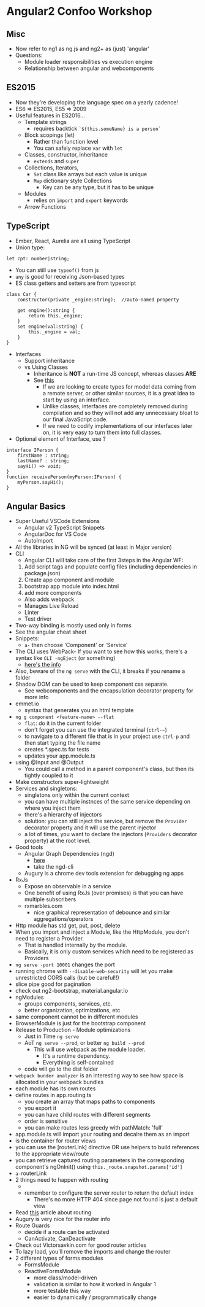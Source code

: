 Angular2 Confoo  Workshop
==============

## Misc
- Now refer to ng1 as ng.js and ng2+ as (just) 'angular'
- Questions:
    - Module loader responsibilities vs execution engine
    - Relationship between angular and webcomponents

## ES2015
- Now they're developing the language spec on a yearly cadence!
- ES6 => ES2015, ES5 => 2009
- Useful features in ES2016...
    - Template strings
        - requires backtick ``` `${this.someName} is a person` ```
    - Block scopings (let)
        - Rather than function level
        - You can safely replace `var` with `let`
    - Classes, constructor, inheritance
        - ```extends``` and ```super```
    - Collections, Iterators,
        - ```Set``` class like arrays but each value is unique
        - ```Map``` dictionary style Collections
            - Key can be any type, but it has to be unique
    - Modules
        - relies on `import` and `export` keywords
    - Arrow Functions

    
## TypeScript
- Ember, React, Aurelia are all using TypeScript
- Union type:
```(typescript)
let cpt: number|string;
```
- You can still use `typeof()` from js
- ```any``` is good for receiving Json-based types
- ES class getters and setters are from typescript
```(typescript)
class Car {
    constructor(private _engine:string);  //auto-named property

    get engine():string {
        return this._engine;
    }
    set engine(val:string) {
        this._engine = val;
    }
}
```
- Interfaces 
    - Support inheritance
    - vs Using Classes
        - Inheritance is **NOT** a run-time JS concept, whereas classes **ARE**
        - See [this](https://jameshenry.blog/typescript-classes-vs-interfaces/)
            - If we are looking to create types for model data coming from a remote server, or other similar sources, it is a great idea to start by using an interface.
            - Unlike classes, interfaces are completely removed during compilation and so they will not add any unnecessary bloat to our final JavaScript code.
            - If we need to codify implementations of our interfaces later on, it is very easy to turn them into full classes.
- Optional element of Interface, use ?
```(typescript)
interface IPerson {
    firstName : string;
    lastName? : string;
    sayHi() => void;
}
function receivePerson(myPerson:IPerson) {
    myPerson.sayHi();
}
```

## Angular Basics 
- Super Useful VSCode Extensions
    - Angular v2 TypeScript Snippets
    - AngularDoc for VS Code
    - AutoImport
- All the libraries in NG will be synced (at least in Major version)
- CLI
    - Angular CLI will take care of the first 3steps in the Angular WF:
    1. Add script tags and populate config files (including dependencies in package.json) 
    2. Create app component and module
    3. bootstrap app module into index.html
    4. add more components
    - Also adds webpack
    - Manages Live Reload
    - Linter
    - Test driver
- Two-way binding is mostly used only in forms
- See the angular cheat sheet
- Snippets:
    - ```a-``` then choose 'Component' or 'Service'
- The CLI uses WebPack- If you want to see how this works, there's a syntax like `CLI -ngEject` (or something)
    - [here's the info](http://stackoverflow.com/questions/39187556/angular-cli-where-is-webpack-config-js-file-new-2017-feb-ng-eject)
- Also, beware of the `ng serve` with the CLI, it breaks if you rename a folder
- Shadow DOM can be used to keep component css separate.
    - See webcomponents and the encapsulation decorator property for more info
- emmet.io
    - syntax that generates you an html template
- `ng g component <feature-name> --flat`
    - `flat`: do it in the current folder
    - don't forget you can use the integrated terminal (`ctrl-~`)
    - to navigate to a different file that is in your project use `ctrl-p` and then start typing the file name
    - creates *.spec.ts for tests
    - updates your app.module.ts
- using @Input and @Output
    - You could call a method in a parent component's class, but then its tightly coupled to it
- Make constructors super-lightweight
- Services and singletons:
    - singletons only within the current context
    - you can have multiple instnces of the same service depending on where you inject them
    - there's a hierarchy of injectors
    - solution: you can still inject the service, but remove the `Provider` decorator property and it will use the parent injector
    - a lot of times, you  want to declare the injectors (`Providers` decorator property) at the root level.
- Good tools
    - Angular Graph Dependencies (ngd)
        - [here](https://github.com/compodoc/ngd)
        - take the ngd-cli
    - Augury is a chrome dev tools extension for debugging ng apps
- RxJs
    - Expose an observable in a service
    - One benefit of using RxJs (over promises) is that you can have multiple subscribers
    - rxmarbles.com
        - nice graphical representation of debounce and similar aggregations/operators
- Http module has std get, put, post, delete
- When you import and inject a Module, like the HttpModule, you don't need to register a Provider.  
    - That is handled internally by the module.     
    - Basically, it is only custom services which need to be registered as Providers
- `ng serve -port 10001` changes the port 
- running chrome with `--disable-web-security` will let you make unrestricted CORS calls (but be careful!!)
- slice pipe good for pagination
- check out ng2-bootstrap, material.angular.io
- ngModules
    - groups components, services, etc.
    - better organization, optimizations, etc
- same component cannot be in different modules
- BrowserModule is just for the bootstrap component
- Release to Production - Module optimizations
    - Just in Time `ng serve`
    - AoT `ng serve --prod`, or better `ng build --prod`
        - This will use webpack as the module loader.
            - It's a runtime dependency.
            - Everything is self-contained
    - code will go to the dist folder  
- `webpack bunder analyzer` is an interesting way to see how space is allocated in your webpack bundles
- each module has its own routes
- define routes in app.routing.ts
    - you create an array that maps paths to components
    - you export it
    - you can have child routes with different segments
    - order is sensitive
    - you can make routes less greedy with pathMatch: 'full'
- app.module.ts will import your routing and decalre them as an import
- <router-outlet> </router-outlet> is the container for router views
- you can use the [routerLink] directive OR use helpers to build references to the appropriate view/route
- you can retrieve captured routing parameters in the corresponding component's ngOnInit() using `this._route.snapshot.params['id']`
- `a-`routerLink
- 2 things need to happen with routing
    - <base href="/">
    - remember to configure the server router to return the default index
        - There's no more HTTP 404 since page not found is just a default view
- Read [this](https://angular.io/docs/ts/latest/guide/router.html) article about routing
- Augury is very nice for the router info
- Route Guards
    - decide if a route can be activated
    - CanActivate, CanDeactivate
- Check out Victorsavkin.com for good router articles
- To lazy load, you'll remove the imports and change the router
- 2 different types of forms modules
    - FormsModule
    - ReactiveFormsModule
        - more class/model-driven
        - validation is similar to how it worked in Angular 1
        - more testable this way
        - easier to dynamically / programmatically change
    